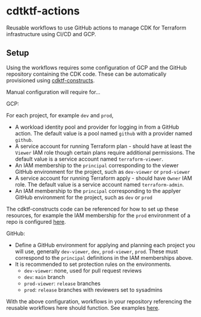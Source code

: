 # cdtktf-actions

Reusable workflows to use GitHub actions to manage CDK for Terraform infrastructure using CI/CD and GCP.

## Setup

Using the workflows requires some configuration of GCP and the GitHub repository containing the CDK code.
These can be automatically provisioned using [cdktf-constructs](https://github.com/curioswitch/cdktf-constructs).

Manual configuration will require for...

GCP:

For each project, for example `dev` and `prod`,

- A workload identity pool and provider for logging in from a GitHub action. The default value is a pool named `github` with a provider named `github`.
- A service account for running Terraform plan - should have at least the `Viewer` IAM role though certain plans require additional
  permissions. The default value is a service account named `terraform-viewer`.
- An IAM membership to the `principal` corresponding to the viewer GitHub environment for the project, such as `dev-viewer` or `prod-viewer`
- A service account for running Terraform apply - should have `Owner` IAM role. The default value is a service account named `terraform-admin`.
- An IAM membership to the `principal` corresponding to the applyer GitHub environment for the project, such as `dev` or `prod`

The cdktf-constructs code can be referenced for how to set up these resources, for example the IAM membership for the `prod`
environment of a repo is configured [here](https://github.com/curioswitch/cdktf-constructs/blob/main/src/gcp-project/index.ts#L187).

GitHub:

- Define a GitHub environment for applying and planning each project you will use, generally `dev-viewer`, `dev`, `prod-viewer`, `prod`. These must
  correspond to the `principal` definitions in the IAM memberships above.
- It is recommended to set protection rules on the environments.
  - `dev-viewer`: none, used for pull request reviews
  - `dev`: `main` branch
  - `prod-viewer`: `release` branches
  - `prod`: `release` branches with reviewers set to sysadmins

With the above configuration, workflows in your repository referencing the reusable workflows here should function. See examples
[here](https://github.com/curioswitch/tasuke-infra/tree/main/.github/workflows).
